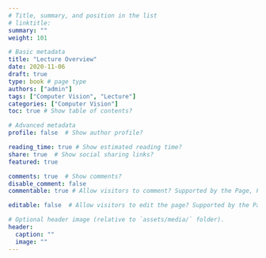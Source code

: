```yaml
---
# Title, summary, and position in the list
# linktitle: 
summary: ""
weight: 101

# Basic metadata
title: "Lecture Overview"
date: 2020-11-06
draft: true
type: book # page type
authors: ["admin"]
tags: ["Computer Vision", "Lecture"]
categories: ["Computer Vision"]
toc: true # Show table of contents?

# Advanced metadata
profile: false  # Show author profile?

reading_time: true # Show estimated reading time?
share: true  # Show social sharing links?
featured: true

comments: true  # Show comments?
disable_comment: false
commentable: true # Allow visitors to comment? Supported by the Page, Post, and Docs content types.

editable: false  # Allow visitors to edit the page? Supported by the Page, Post, and Docs content types.

# Optional header image (relative to `assets/media/` folder).
header:
  caption: ""
  image: ""
---
```



